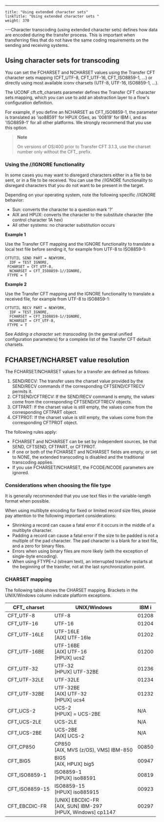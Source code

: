 ---
    title: "Using extended character sets"
    linkTitle: "Using extended character sets "
    weight: 370
---Character transcoding (using extended character sets) defines how data are encoded during the transfer process. This is important when transferring files that do not have the same coding requirements on the sending and receiving systems.

<span id="Using"></span>

## Using character sets for transcoding

You can set the FCHARSET and NCHARSET values using the Transfer CFT character sets mapping (CFT_UTF-8, CFT_UTF-16, CFT_ISO8859-1, ...) or directly using most available iconv charsets (UTF-8, UTF-16, ISO8859-1, ...).

The UCONF cft.cft_charsets parameter defines the Transfer CFT character sets mapping, which you can use to add an abstraction layer to a flow's configuration definition.

For example, if you define an NCHARSET as CFT_ISO8859-1, the parameter is translated as 'iso88591' for HPUX OSes, as '00819' for IBM i, and as 'ISO8859-1' for all other platforms. We strongly recommend that you use this option.

> **Note**
>
> On versions of OS/400 prior to Transfer CFT 3.1.3, use the charset number only without the CFT_ prefix.

### Using the //IGNORE functionality

In some cases you may want to disregard characters either in a file to be sent, or in a file to be received. You can use the //IGNORE functionality to disregard characters that you do not want to be present in the target.

Depending on your operating system, note the following specific //IGNORE behavior:

- Sun: converts the character to a question mark '?'
- AIX and HPUX: converts the character to the substitute character (the control character 1A hex)
- All other systems: no character substitution occurs

**Example 1**

Use the Transfer CFT mapping and the IGNORE functionality to translate a local text file before sending it, for example from UTF-8 to ISO8859-1:

```
CFTUTIL SEND PART = NEWYORK,
  IDF = TEST_IGNORE,
 FCHARSET = CFT_UTF-8,
  NCHARSET = CFT_ISO8859-1//IGNORE,
 FTYPE = T
```

**Example 2**

Use the Transfer CFT mapping and the IGNORE functionality to translate a received file, for example from UTF-8 to ISO8859-1:

```
CFTUTIL RECV PART = NEWYORK,
  IDF = TEST_IGNORE,
  FCHARSET = CFT_ISO8859-1//IGNORE,
  NCHARSET = CFT_UTF-8,
 FTYPE = T
```

See *Adding a character set: transcoding* (in the general unified configuration parameters) for a complete list of the Transfer CFT default charsets.

## FCHARSET/NCHARSET value resolution

The FCHARSET/NCHARSET values for a transfer are defined as follows:

1. SEND/RECV: The transfer uses
    the charset value provided by the SEND/RECV commands if the corresponding
    CFTSEND/CFTRECV permits it.
1. CFTSEND/CFTRECV: If the SEND/RECV
    command is empty, the values come from the corresponding CFTSEND/CFTRECV
    objects.
1. CFTPART: If the charset value
    is still empty, the values come from the corresponding CFTPART object.
1. CFTPROT: If the charset
    value is still empty, the values come from the corresponding CFTPROT object.

The following rules apply:

- FCHARSET and NCHARSET
    can be set by independent sources, be that SEND, CFTSEND, CFTPART, or
    CFTPROT.
- If one or both
    of the FCHARSET and NCHARSET fields are empty, or set to NONE, the extended
    transcoding is disabled and the traditional transcoding applies.
- If you use FCHARSET/NCHARSET, the FCODE/NCODE parameters are ignored.

### Considerations when choosing the file type

It is generally recommended that you use text files in the variable-length format when possible.

When using multibyte encoding for fixed or limited record size files, please pay attention to the following important considerations:

- Shrinking a record
    can cause a fatal error if it occurs in the middle of a multibyte character.
- Padding a record
    can cause a fatal error if the size to be padded is not a multiple of
    the pad character. The pad character is a blank for a text file, and a
    zero for binary files.
- Errors when using binary files are more likely (with the exception of single-byte encoding).
- When using FTYPE=J (stream text), an interrupted transfer restarts at the beginning of the transfer, not at the last synchronization point.

<span id="CHARSET"></span>

### CHARSET mapping

The following table shows the CHARSET mapping. Brackets in the UNIX/Windows column indicate platform exceptions.


| CFT_ charset  | UNIX/Windows  | IBM i  |
| --- | --- | --- |
| CFT_UTF-8  | UTF-8  | 01208  |
| CFT_UTF-16  | UTF-16  | 01204  |
| CFT_UTF-16LE  | UTF-16LE<br/> [AIX] UTF-16le<br/>  | 01202  |
| CFT_UTF-16BE  | UTF-16BE<br/> [AIX] UTF-16<br/> [HPUX] ucs2 | 01200  |
| CFT_UTF-32  | UTF-32<br/> [HPUX] UTF-32BE | 01236  |
| CFT_UTF-32LE  | UTF-32LE  | 01234  |
| CFT_UTF-32BE  | UTF-32BE<br/> [AIX] UTF-32<br/> [HPUX] ucs4 | 01232  |
| CFT_UCS-2  | UCS-2<br/> [HPUX] = UCS-2BE | N/A  |
| CFT_UCS-2LE  | UCS-2LE | N/A  |
| CFT_UCS-2BE  | UCS-2BE<br/> [AIX] UCS-2 | N/A  |
| CFT_CP850  | CP850<br/> [AIX, MVS (z/OS), VMS] IBM-850 | 00850  |
| CFT_BIG5  | BIG5<br/> [AIX, HPUX] big5 | 00947  |
| CFT_ISO8859-1  | ISO8859-1<br/> [HPUX] iso88591 | 00819  |
| CFT_ISO8859-15  | ISO8859-15<br/> [HPUX] iso885915 | 00923  |
| CFT_EBCDIC-FR  | [UNIX] EBCDIC-FR<br/> [AIX, SUN] IBM-297<br/> [HPUX, Windows] cp1147 | 00297  |


